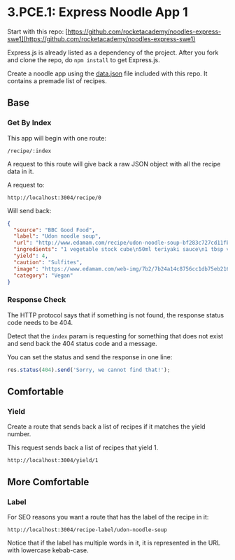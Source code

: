 # 3.PCE.1: Express Noodle App 1

Start with this repo: [https://github.com/rocketacademy/noodles-express-swe1](https://github.com/rocketacademy/noodles-express-swe1)

Express.js is already listed as a dependency of the project. After you fork and clone the repo, do `npm install` to get Express.js.

Create a noodle app using the [data.json](https://github.com/rocketacademy/noodles-express-swe1/blob/main/data.json) file included with this repo. It contains a premade list of recipes.

## Base

### Get By Index

This app will begin with one route:

```text
/recipe/:index
```

A request to this route will give back a raw JSON object with all the recipe data in it.

A request to:

```text
http://localhost:3004/recipe/0
```

Will send back:

```json
{
  "source": "BBC Good Food",
  "label": "Udon noodle soup",
  "url": "http://www.edamam.com/recipe/udon-noodle-soup-bf283c727cd11fb8ce42b98f09dabbac/noodle",
  "ingredients": "1 vegetable stock cube\n50ml teriyaki sauce\n1 tbsp vegetable oil\n140g chestnut mushroom, sliced\n½ bunch spring onions, thinly sliced\n140g udon noodle\n200g bag spinach",
  "yield": 4,
  "caution": "Sulfites",
  "image": "https://www.edamam.com/web-img/7b2/7b24a14c8756cc1db75eb216fb593e6d.jpg",
  "category": "Vegan"
}
```

### Response Check

The HTTP protocol says that if something is not found, the response status code needs to be 404.

Detect that the `index` param is requesting for something that does not exist and send back the 404 status code and a message.

You can set the status and send the response in one line:

```javascript
res.status(404).send('Sorry, we cannot find that!');
```

## Comfortable

### Yield

Create a route that sends back a list of recipes if it matches the yield number.

This request sends back a list of recipes that yield 1.

```text
http://localhost:3004/yield/1
```

## More Comfortable

### Label

For SEO reasons you want a route that has the label of the recipe in it:

```text
http://localhost:3004/recipe-label/udon-noodle-soup
```

Notice that if the label has multiple words in it, it is represented in the URL with lowercase kebab-case.
